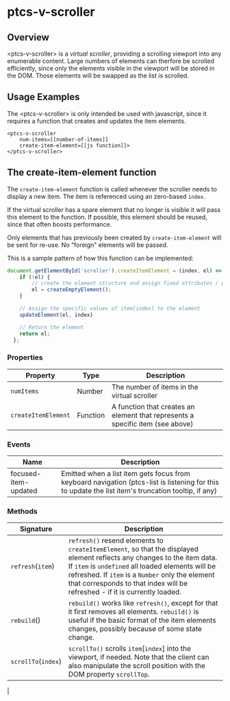 # ptcs-v-scroller

## Overview

&lt;ptcs-v-scroller&gt; is a _virtual scroller_, providing a scrolling viewport into any enumerable content. Large numbers of elements can therfore be scrolled efficiently, since only the elements visible in the viewport will be stored in the DOM. Those elements will be swapped as the list is scrolled.

## Usage Examples

The &lt;ptcs-v-scroller&gt; is only intended be used with javascript, since it requires a function that creates and updates the item elements.

~~~
<ptcs-v-scroller
    num-items=[[number-of-items]]
    create-item-element=[[js function]]>
</ptcs-v-scroller>
~~~

## The create-item-element function

The `create-item-element` function is called whenever the scroller needs to display a new item. The item is referenced using an zero-based `index`.

If the virtual scroller has a spare element that no longer is visible it will pass this element to the function. If possible, this element should be reused, since that often boosts performance.

Only elements that has previously been created by `create-item-element` will be sent for re-use. No "foreign" elements will be passed.

This is a sample pattern of how this function can be implemented:

~~~js
document.getElementById('scroller').createItemElement = (index, el) => {
    if (!el) {
        // create the element structure and assign fixed attributes / properties
        el = createEmptyElement();
    }

    // Assign the specific values of item[index] to the element
    updateElement(el, index)

    // Return the element
    return el;
  };
~~~

### Properties
| Property | Type | Description |
|----------|------|-------------|
| `numItems` | Number | The number of items in the virtual scroller |
| `createItemElement` | Function | A function that creates an element that represents a specific item (see above) |

### Events

| Name | Description |
|------|-------------|
|focused-item-updated| Emitted when a list item gets focus from keyboard navigation (ptcs-list is listening for this to update the list item's truncation tooltip, if any) |


### Methods

| Signature | Description |
|-----------|-------------|
| `refresh`(`item`) | `refresh()` resend elements to `createItemElement`, so that the displayed element reflects any changes to the item data. If `item` is `undefined` all loaded elements will be refreshed. If `item` is a `Number` only the element that corresponds to that index will be refreshed - if it is currently loaded. |
| `rebuild`() | `rebuild()` works like `refresh()`, except for that it first removes all elements. `rebuild()` is useful if the basic format of the item elements changes, possibly because of some state change. |
| `scrollTo`(`index`) | `scrollTo()` scrolls `item`[`index`] into the viewport, if needed. Note that the client can also manipulate the scroll position with the DOM property `scrollTop`.
|

